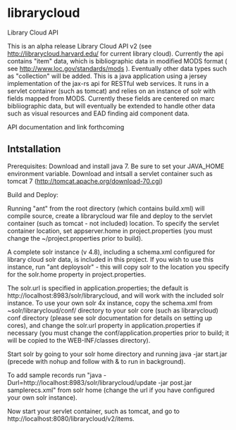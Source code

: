 librarycloud
====

Library Cloud API

This is an alpha release Library Cloud API v2 (see http://librarycloud.harvard.edu/ for current library cloud). Currently the api contains "item" data, which is bibliographic data in modified MODS format ( see http://www.loc.gov/standards/mods ). Eventually other data types such as "collection" will be added. This is a java application using a jersey implementation of the jax-rs api for RESTful web services. It runs in a servlet container (such as tomcat) and relies on an instance of solr with fields mapped from MODS. Currently these fields are centered on marc bibliiographic data, but will eventually be extended to handle other data such as visual resources and EAD finding aid component data.

API documentation and link forthcoming

Intstallation
----------------

Prerequisites: 
Download and install java 7. Be sure to set your JAVA_HOME environment variable.
Download and intsall a servlet container such as tomcat 7 (http://tomcat.apache.org/download-70.cgi)

Build and Deploy:

Running "ant" from the root directory (which contains build.xml) will compile source, create a librarycloud war file and deploy to the servlet container (such as tomcat - not included) location. To specify the servlet container location, set appserver.home in project.properties (you must change the ~/project.properties prior to build).

A complete solr instance (v 4.8), including a schema.xml configured for library cloud solr data, is included in this project. If you wish to use this instance, run "ant deploysolr" - this will copy solr to the location you specify for the solr.home property in project.properties.

The solr.url is specified in application.properties; the default is http://localhost:8983/solr/librarycloud, and will work with the included solr instance. To use your own solr 4x instance, copy the schema.xml from ~solr/librarycloud/conf/ directory to your solr core (such as librarycloud) conf directory (please see solr documentation for details on setting up cores), and change the solr.url property in application.properties if necessary (you must change the conf/application.properties prior to build; it will be copied to the WEB-INF/classes directory).

Start solr by going to your solr home directory and running java -jar start.jar (precede with nohup and follow with & to run in background).

To add sample records run "java -Durl=http://localhost:8983/solr/librarycloud/update -jar post.jar samplerecs.xml"  from solr home (change the url if you have configured your own solr instance).

Now start your servlet container, such as tomcat, and go to http://localhost:8080/librarycloud/v2/items.
